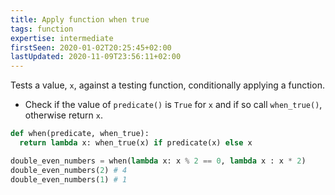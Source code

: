 ```yaml
---
title: Apply function when true
tags: function
expertise: intermediate
firstSeen: 2020-01-02T20:25:45+02:00
lastUpdated: 2020-11-09T23:56:11+02:00
---
```


Tests a value, `x`, against a testing function, conditionally applying a function.

- Check if the value of `predicate()` is `True` for `x` and if so call `when_true()`, otherwise return `x`.

```py
def when(predicate, when_true):
  return lambda x: when_true(x) if predicate(x) else x
```

```py
double_even_numbers = when(lambda x: x % 2 == 0, lambda x : x * 2)
double_even_numbers(2) # 4
double_even_numbers(1) # 1
```
